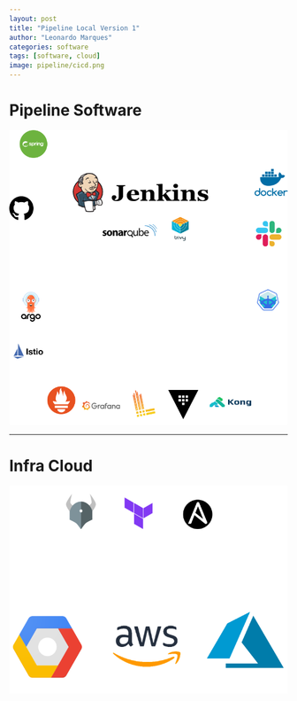 ```yaml
---
layout: post
title: "Pipeline Local Version 1"
author: "Leonardo Marques"
categories: software
tags: [software, cloud]
image: pipeline/cicd.png
---
```


# Pipeline Software

![pipeline local](/assets/img/pipeline/pipelineV1.png)

---

# Infra Cloud

![infra local](/assets/img/pipeline/infraV1.png)